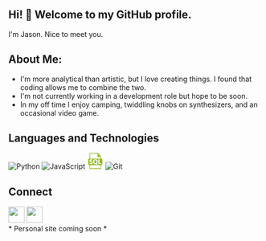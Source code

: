 ## Hi! 👋  Welcome to my GitHub profile. 
I'm Jason. Nice to meet you.  
## About Me:
- I'm more analytical than artistic, but I love creating things. I found that coding allows me to combine the two.
- I'm not currently working in a development role but hope to be soon.
- In my off time I enjoy camping, twiddling knobs on synthesizers, and an occasional video game.  
## Languages and Technologies
<!--- Not using HTML and not Markdown to ensure maximum compatibility --->
<img height="32" width="32" src="https://cdn.simpleicons.org/python" title="Python" alt="Python" /> <img height="32" width="32" src="https://cdn.simpleicons.org/javascript" title="JavaScript" alt="JavaScript" /> <img height="32" width="32" src=".\images\sql-file-format-svgrepo-com.svg" title="SQL" alt="SQL" /> <img height="32" width="32" src="https://cdn.simpleicons.org/git" title="Git" alt="Git" />  
## Connect
<a href="https://www.linkedin.com/in/jason-galbiso/"><img height="32" width="32" src="https://cdn.simpleicons.org/linkedin" /></a> <a href="mailto:jasongcodes@gmail.com"><img height="32" width="32" src="https://cdn.simpleicons.org/gmail" /></a>  
\* Personal site coming soon *